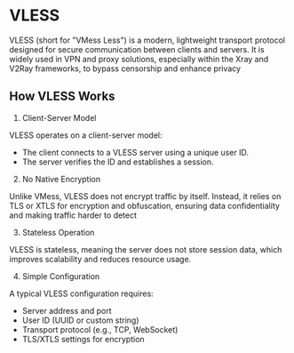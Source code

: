 # VLESS

VLESS (short for "VMess Less") is a modern, lightweight transport protocol designed for secure communication between clients and servers.
It is widely used in VPN and proxy solutions, especially within the Xray and V2Ray frameworks, to bypass censorship and enhance privacy

## How VLESS Works

1. Client-Server Model

VLESS operates on a client-server model:

- The client connects to a VLESS server using a unique user ID.
- The server verifies the ID and establishes a session.

2. No Native Encryption

Unlike VMess, VLESS does not encrypt traffic by itself. Instead, it relies on TLS or XTLS for encryption and obfuscation, ensuring data confidentiality and making traffic harder to detect

3. Stateless Operation

VLESS is stateless, meaning the server does not store session data, which improves scalability and reduces resource usage.

4. Simple Configuration

A typical VLESS configuration requires:

- Server address and port
- User ID (UUID or custom string)
- Transport protocol (e.g., TCP, WebSocket)
- TLS/XTLS settings for encryption
